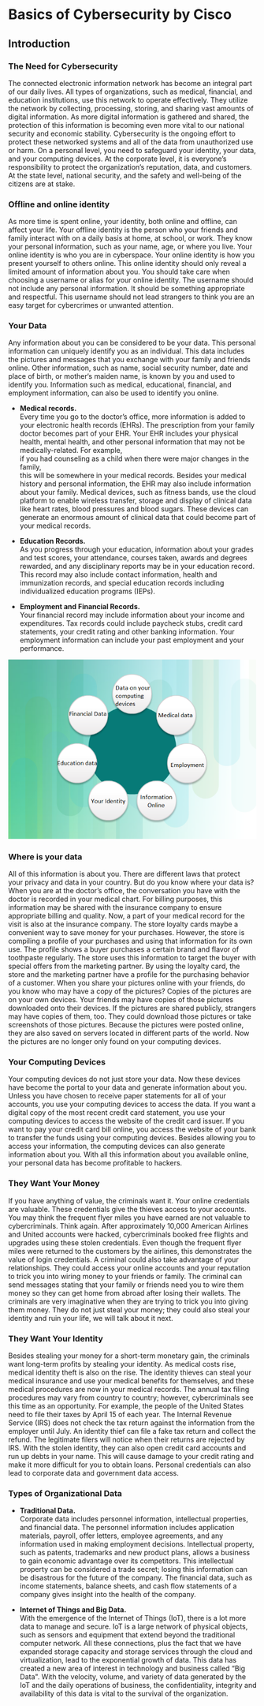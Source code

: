 # **Basics of Cybersecurity by Cisco** 

## **Introduction**

### The Need for Cybersecurity

The connected electronic information network has become an integral part of our daily lives. 
All types of organizations, such as medical, financial, and education institutions, 
use this network to operate effectively. 
They utilize the network by collecting, processing, storing, and sharing vast amounts of digital information.
As more digital information is gathered and shared, the protection of this information is becoming 
even more vital to our national security and economic stability.
Cybersecurity is the ongoing effort to protect these networked systems and all
of the data from unauthorized use or harm. 
On a personal level, you need to safeguard your identity, your data, and your computing devices. 
At the corporate level, it is everyone’s responsibility to protect the organization’s reputation, 
data, and customers. 
At the state level, national security, and the safety and well-being of the citizens are at stake.

### Offline and online identity

As more time is spent online, your identity, both online and offline, can affect your life. 
Your offline identity is the person who your friends and family interact with on a daily basis at home, 
at school, or work. They know your personal information, such as your name, age, or where you live. 
Your online identity is who you are in cyberspace. 
Your online identity is how you present yourself to others online. 
This online identity should only reveal a limited amount of information about you.
You should take care when choosing a username or alias for your online identity. 
The username should not include any personal information. 
It should be something appropriate and respectful. 
This username should not lead strangers to think you are an easy target for cybercrimes or unwanted attention.

### Your Data

Any information about you can be considered to be your data. 
This personal information can uniquely identify you as an individual. 
This data includes the pictures and messages that you exchange with your family and friends online. 
Other information, such as name, social security number, date and place of birth, or mother‘s maiden name, 
is known by you and used to identify you. Information such as medical, educational, financial, 
and employment information, can also be used to identify you online.

* **Medical records.**  
Every time you go to the doctor’s office, more information is added to your electronic health records (EHRs).
The prescription from your family doctor becomes part of your EHR. Your EHR includes your physical health,
mental health, and other personal information that may not be medically-related. For example,     
if you had counseling as a child when there were major changes in the family,                                 
this will be somewhere in your medical records.
Besides your medical history and personal information, the EHR may also include information about your family.
Medical devices, such as fitness bands, use the cloud platform to enable wireless transfer,
storage and display of clinical data like heart rates, blood pressures and blood sugars.
These devices can generate an enormous amount of clinical data that could become part of your medical records.

* **Education Records.**    
As you progress through your education, information about your grades and test scores, your attendance, 
courses taken, awards and degrees rewarded, and any disciplinary reports may be in your education record.
This record may also include contact information, health and immunization records, and special education 
records including individualized education programs (IEPs).

* **Employment and Financial Records.**    
Your financial record may include information about your income and expenditures. 
Tax records could include paycheck stubs, credit card statements, your credit rating and other 
banking information. Your employment information can include your past employment and your performance.

![Data_circle](data_medical_rec.png)

### Where is your data

All of this information is about you. There are different laws that protect your privacy 
and data in your country. But do you know where your data is?
When you are at the doctor’s office, the conversation you have with the doctor 
is recorded in your medical chart. 
For billing purposes, this information may be shared with the insurance company to ensure 
appropriate billing and quality. Now, a part of your medical record for the visit is also at the insurance company. The store loyalty cards maybe a convenient way to save money for your purchases. 
However, the store is compiling a profile of your purchases and using that information for its own use. 
The profile shows a buyer purchases a certain brand and flavor of toothpaste regularly. 
The store uses this information to target the buyer with special offers from the marketing partner. 
By using the loyalty card, the store and the marketing partner have a profile for the purchasing 
behavior of a customer.
When you share your pictures online with your friends, do you know who may have a copy of the pictures? 
Copies of the pictures are on your own devices. Your friends may have copies of those pictures downloaded onto their devices. If the pictures are shared publicly, strangers may have copies of them, too. 
They could download those pictures or take screenshots of those pictures. 
Because the pictures were posted online, they are also saved on servers located in different 
parts of the world. Now the pictures are no longer only found on your computing devices.

### Your Computing Devices

Your computing devices do not just store your data.  Now  these devices have become the portal to your data and generate information about you. Unless you have chosen to receive paper statements for all  of your accounts, you use your computing devices to access the data. If  you want a digital copy of the most recent credit card statement, you  use your computing devices to access the website of the credit card  issuer. If you want to pay your credit card bill online, you access the  website of your bank to transfer the funds using your computing devices. Besides allowing you to access your information, the computing devices  can also generate information about you. With all this information about you available online,             your personal data has become profitable to hackers.

### They Want Your Money

If you have anything of value, the criminals want it. Your online credentials are valuable. These credentials  give the thieves access to your accounts. You may think the frequent flyer miles you have earned are not valuable to cybercriminals. Think again. After approximately 10,000 American Airlines and United accounts  were hacked, cybercriminals booked free flights and upgrades using these stolen credentials. Even though the frequent flyer miles were returned  to the customers by the airlines, this demonstrates the value of login  credentials. A criminal could also take advantage of your relationships. They could access your online accounts and your reputation to trick you into wiring money to your friends or family. The criminal can send messages stating that your family or friends need you to wire them money so they can get home from abroad after losing their wallets. The criminals are very imaginative when they are trying to  trick you into giving them money. They do not just steal your money; they could also steal your identity and ruin your life, we will talk about it next.

### They Want Your Identity

Besides stealing your money for a short-term monetary gain, the criminals want long-term profits by stealing your identity. As medical costs rise, medical identity theft is also on the rise. The identity thieves can steal your medical insurance and use your medical  benefits for themselves, and these medical procedures are now in your medical records. The annual tax filing procedures may vary from country to country;  however, cybercriminals see this time as an opportunity. For example,  the people of the United States need to file their taxes by April 15 of  each year. The Internal Revenue Service (IRS) does not check the tax  return against the information from the employer until July. An identity thief can file a fake tax return and collect the refund. The legitimate filers will notice when their returns are rejected by IRS. With the  stolen identity, they can also open credit card accounts and run up  debts in your name. This will cause damage to your credit rating and  make it more difficult for you to obtain loans. Personal credentials can also lead to corporate data and government data access. 

### Types of Organizational Data

* **Traditional Data.**                            
Corporate data includes personnel information, intellectual properties,  and financial data. The personnel information includes application  materials, payroll, offer letters, employee agreements, and any  information used in making employment decisions. Intellectual property,  such as patents, trademarks and new product plans, allows a business to  gain economic advantage over its competitors. This intellectual property can be considered a trade secret; losing this information can be  disastrous for the future of the company. The financial data, such as  income statements, balance sheets, and cash flow statements of a company gives insight into the health of the company.

* **Internet of Things and Big Data.**                     
With the emergence of the Internet of Things (IoT), there is a lot more  data to manage and secure. IoT is a large network of physical objects,  such as sensors and equipment that extend beyond the traditional  computer network. All these connections, plus the fact that we have  expanded storage capacity and storage services through the cloud and  virtualization, lead to the exponential growth of data. This data has  created a new area of interest in technology and business called “Big  Data". With the velocity, volume, and variety of data generated by the  IoT and the daily operations of business, the confidentiality, integrity and availability of this data is vital to the survival of the  organization.